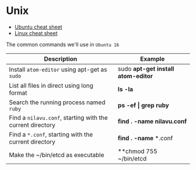 # Unix

- [Ubuntu cheat sheet](https://files.fosswire.com/2008/04/ubunturef.pdf)
- [Linux cheat sheet](https://files.fosswire.com/2007/08/fwunixref.pdf)

The common commands we'll use in `Ubuntu 16`

| Description | Example |
| --- | --- |
| Install `atom-editor` using apt-get as `sudo` | sudo **apt-get install atom-editor** |
| List all files in direct using long format | **ls -la** |
| Search the running process named `ruby` | **ps -ef \| grep ruby** |
| Find a `nilavu.conf`, starting with the current directory | **find . -name nilavu.conf** |
| Find a `*.conf`, starting with the current directory | **find . -name** *.conf |
| Make the ~/bin/etcd as executable | **chmod 755 ~/bin/etcd |
